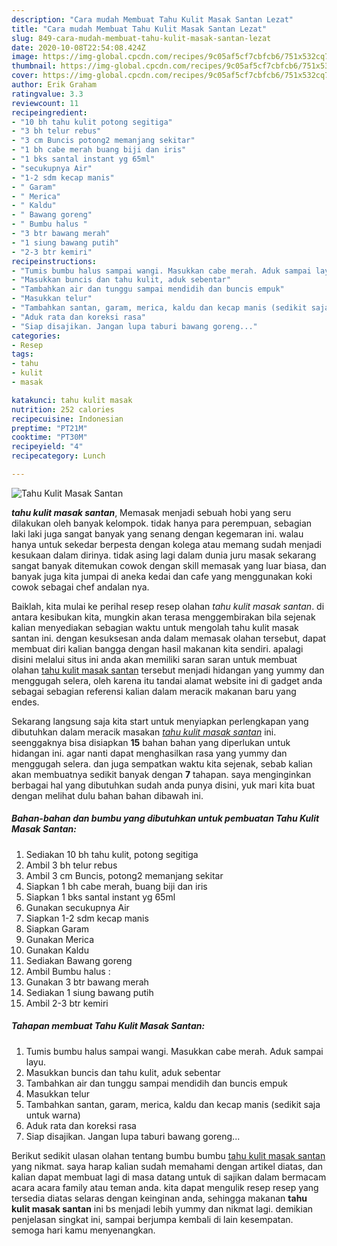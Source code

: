 ```yaml
---
description: "Cara mudah Membuat Tahu Kulit Masak Santan Lezat"
title: "Cara mudah Membuat Tahu Kulit Masak Santan Lezat"
slug: 849-cara-mudah-membuat-tahu-kulit-masak-santan-lezat
date: 2020-10-08T22:54:08.424Z
image: https://img-global.cpcdn.com/recipes/9c05af5cf7cbfcb6/751x532cq70/tahu-kulit-masak-santan-foto-resep-utama.jpg
thumbnail: https://img-global.cpcdn.com/recipes/9c05af5cf7cbfcb6/751x532cq70/tahu-kulit-masak-santan-foto-resep-utama.jpg
cover: https://img-global.cpcdn.com/recipes/9c05af5cf7cbfcb6/751x532cq70/tahu-kulit-masak-santan-foto-resep-utama.jpg
author: Erik Graham
ratingvalue: 3.3
reviewcount: 11
recipeingredient:
- "10 bh tahu kulit potong segitiga"
- "3 bh telur rebus"
- "3 cm Buncis potong2 memanjang sekitar"
- "1 bh cabe merah buang biji dan iris"
- "1 bks santal instant yg 65ml"
- "secukupnya Air"
- "1-2 sdm kecap manis"
- " Garam"
- " Merica"
- " Kaldu"
- " Bawang goreng"
- " Bumbu halus "
- "3 btr bawang merah"
- "1 siung bawang putih"
- "2-3 btr kemiri"
recipeinstructions:
- "Tumis bumbu halus sampai wangi. Masukkan cabe merah. Aduk sampai layu."
- "Masukkan buncis dan tahu kulit, aduk sebentar"
- "Tambahkan air dan tunggu sampai mendidih dan buncis empuk"
- "Masukkan telur"
- "Tambahkan santan, garam, merica, kaldu dan kecap manis (sedikit saja untuk warna)"
- "Aduk rata dan koreksi rasa"
- "Siap disajikan. Jangan lupa taburi bawang goreng..."
categories:
- Resep
tags:
- tahu
- kulit
- masak

katakunci: tahu kulit masak 
nutrition: 252 calories
recipecuisine: Indonesian
preptime: "PT21M"
cooktime: "PT30M"
recipeyield: "4"
recipecategory: Lunch

---
```



![Tahu Kulit Masak Santan](https://img-global.cpcdn.com/recipes/9c05af5cf7cbfcb6/751x532cq70/tahu-kulit-masak-santan-foto-resep-utama.jpg)

<b><i>tahu kulit masak santan</i></b>, Memasak menjadi sebuah hobi yang seru dilakukan oleh banyak kelompok. tidak hanya para perempuan, sebagian laki laki juga sangat banyak yang senang dengan kegemaran ini. walau hanya untuk sekedar berpesta dengan kolega atau memang sudah menjadi kesukaan dalam dirinya. tidak asing lagi dalam dunia juru masak sekarang sangat banyak ditemukan cowok dengan skill memasak yang luar biasa, dan banyak juga kita jumpai di aneka kedai dan cafe yang menggunakan koki cowok sebagai chef andalan nya.



Baiklah, kita mulai ke perihal resep resep olahan <i>tahu kulit masak santan</i>. di antara kesibukan kita, mungkin akan terasa menggembirakan bila sejenak kalian menyediakan sebagian waktu untuk mengolah tahu kulit masak santan ini. dengan kesuksesan anda dalam memasak olahan tersebut, dapat membuat diri kalian bangga dengan hasil makanan kita sendiri. apalagi disini melalui situs ini anda akan memiliki saran saran untuk membuat olahan <u>tahu kulit masak santan</u> tersebut menjadi hidangan yang yummy dan menggugah selera, oleh karena itu tandai alamat website ini di gadget anda sebagai sebagian referensi kalian dalam meracik makanan baru yang endes.


Sekarang langsung saja kita start untuk menyiapkan perlengkapan yang dibutuhkan dalam meracik masakan <u><i>tahu kulit masak santan</i></u> ini. seenggaknya bisa disiapkan <b>15</b> bahan bahan yang diperlukan untuk hidangan ini. agar nanti dapat menghasilkan rasa yang yummy dan menggugah selera. dan juga sempatkan waktu kita sejenak, sebab kalian akan membuatnya sedikit banyak dengan <b>7</b> tahapan. saya menginginkan berbagai hal yang dibutuhkan sudah anda punya disini, yuk mari kita buat dengan melihat dulu bahan bahan dibawah ini.

<!--inarticleads1-->

##### Bahan-bahan dan bumbu yang dibutuhkan untuk pembuatan Tahu Kulit Masak Santan:

1. Sediakan 10 bh tahu kulit, potong segitiga
1. Ambil 3 bh telur rebus
1. Ambil 3 cm Buncis, potong2 memanjang sekitar
1. Siapkan 1 bh cabe merah, buang biji dan iris
1. Siapkan 1 bks santal instant yg 65ml
1. Gunakan secukupnya Air
1. Siapkan 1-2 sdm kecap manis
1. Siapkan  Garam
1. Gunakan  Merica
1. Gunakan  Kaldu
1. Sediakan  Bawang goreng
1. Ambil  Bumbu halus :
1. Gunakan 3 btr bawang merah
1. Sediakan 1 siung bawang putih
1. Ambil 2-3 btr kemiri




<!--inarticleads2-->

##### Tahapan membuat Tahu Kulit Masak Santan:

1. Tumis bumbu halus sampai wangi. Masukkan cabe merah. Aduk sampai layu.
1. Masukkan buncis dan tahu kulit, aduk sebentar
1. Tambahkan air dan tunggu sampai mendidih dan buncis empuk
1. Masukkan telur
1. Tambahkan santan, garam, merica, kaldu dan kecap manis (sedikit saja untuk warna)
1. Aduk rata dan koreksi rasa
1. Siap disajikan. Jangan lupa taburi bawang goreng...




Berikut sedikit ulasan olahan tentang bumbu bumbu <u>tahu kulit masak santan</u> yang nikmat. saya harap kalian sudah memahami dengan artikel diatas, dan kalian dapat membuat lagi di masa datang untuk di sajikan dalam bermacam acara acara family atau teman anda. kita dapat mengulik resep resep yang tersedia diatas selaras dengan keinginan anda, sehingga makanan <b>tahu kulit masak santan</b> ini bs menjadi lebih yummy dan nikmat lagi. demikian penjelasan singkat ini, sampai berjumpa kembali di lain kesempatan. semoga hari kamu menyenangkan.
